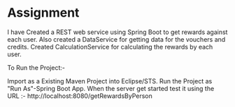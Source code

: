 # Assignment
I have Created a REST web service using Spring Boot to get rewards against each user.
Also created a DataService for getting data for the vouchers and credits. 
Created CalculationService for calculating the rewards by each user.

To Run the Project:-

Import as a Existing Maven Project into Eclipse/STS.
Run the Project as "Run As"-Spring Boot App.
When the server get started test it using the URL :- http://localhost:8080/getRewardsByPerson

